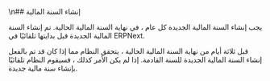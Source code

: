 \n## إنشاء السنة المالية

يجب إنشاء السنة المالية الجديدة كل عام ، في نهاية السنة المالية الحالية. تم إنشاء السنة المالية الجديدة قبل بدايتها تلقائيًا في ERPNext.

قبل ثلاثة أيام من نهاية السنة المالية الحالية ، يتحقق النظام مما إذا كان قد تم بالفعل إنشاء السنة المالية الجديدة للسنة القادمة. إذا لم يكن الأمر كذلك ، فسيقوم النظام تلقائيًا بإنشاء سنة مالية جديدة.